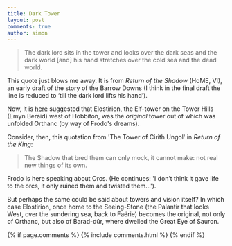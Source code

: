 ```yaml
---
title: Dark Tower
layout: post
comments: true
author: simon
---
```

>The dark lord sits in the tower and looks over the dark seas and the dark world [and] his hand stretches over the cold sea and the dead world.

This quote just blows me away. It is from *Return of the Shadow* (HoME, VI), an early draft of the story of the Barrow Downs (I think in the final draft the line is reduced to ‘till the dark lord lifts his hand’).

Now, it is [here](https://github.com/uoou/AWildernessOfDragons/wiki/Orthanc) suggested that Elostirion, the Elf-tower on the Tower Hills (Emyn Beraid) west of Hobbiton, was the *original* tower out of which was unfolded Orthanc (by way of Frodo's dreams).

Consider, then, this quotation from 'The Tower of Cirith Ungol' in *Return of the King*:
>The Shadow that bred them can only mock, it cannot make: not real new things of its
own. 

Frodo is here speaking about Orcs. (He continues: 'I don’t think it gave life to the orcs, it only ruined them and twisted them...'). 

But perhaps the same could be said about towers and vision itself? In which case Elostirion, once home to the Seeing-Stone (the Palantír that looks West, over the sundering sea, back to Faërie) becomes the original, not only of Orthanc, but also of Barad-dûr, where dwelled the Great Eye of Sauron.

{% if page.comments %}
	{% include comments.html %}
{% endif %}

